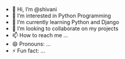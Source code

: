 - 👋 Hi, I’m @shivani
- 👀 I’m interested in Python Programming
- 🌱 I’m currently learning Python and Django
- 💞️ I’m looking to collaborate on my projects
- 📫 How to reach me ...
- 😄 Pronouns: ...
- ⚡ Fun fact: ...

<!---
shivanivishwa/shivanivishwa is a ✨ special ✨ repository because its `README.md` (this file) appears on your GitHub profile.
You can click the Preview link to take a look at your changes.
--->
